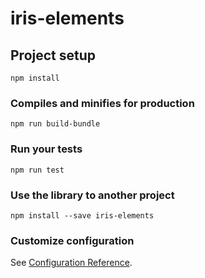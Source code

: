 # iris-elements

## Project setup

```
npm install
```

### Compiles and minifies for production

```
npm run build-bundle
```

### Run your tests

```
npm run test
```

### Use the library to another project

```
npm install --save iris-elements
```

### Customize configuration

See [Configuration Reference](https://cli.vuejs.org/config/).

